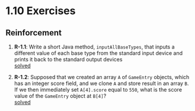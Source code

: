 # 1.10 Exercises

## Reinforcement

1. **R-1.1**:
   Write a short Java method, `inputAllBaseTypes`, that inputs a different
   value of each base type from the standard input device and prints it
   back to the standard output devices  
   [solved](First.java)


2. **R-1.2**:
   Supposed that we created an array `A` of `GameEntry` objects, which has an integer score field, and we clone `A` and
   store result in an array `B`.
   If we then immediately set `A[4].score` equal to `550`, what is the score value of the `GameEntry` object at `B[4]`?  
   [solved](Second.java)